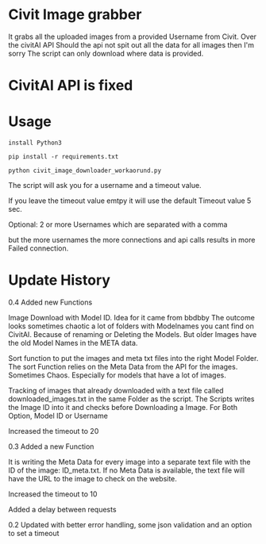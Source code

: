 # Civit Image grabber

It grabs all the uploaded images from a provided Username from Civit. Over the civitAI API 
Should the api not spit out all the data for all images then I'm sorry 
The script can only download where data is provided.

# CivitAI API is fixed

# Usage 
```
install Python3
```
```
pip install -r requirements.txt
```
```
python civit_image_downloader_workaorund.py
```
The script  will ask you for a username and a timeout value.

If you leave the timeout value emtpy it will use the default Timeout value 5 sec.

Optional: 2 or more Usernames which are separated with a comma

but the more usernames the more connections and api calls results in more Failed connection. 



# Update History

0.4 Added new Functions

Image Download with Model ID. Idea for it came from bbdbby 
The outcome looks sometimes chaotic a lot of folders with Modelnames you cant find on CivitAI. 
Because of renaming or Deleting the Models. But older Images have the old Model Names in the META data. 


Sort function to put the images and meta txt files into the right Model Folder. 
The sort Function relies on the Meta Data from the API for the images. Sometimes Chaos. 
Especially for models that have a lot of images.


Tracking of images that already downloaded with a text file called downloaded_images.txt in the same Folder as the script.
The Scripts writes the Image ID into  it and checks before Downloading a Image. 
For Both Option, Model ID or Username

Increased the timeout to 20

0.3 Added a new Function

It is writing the Meta Data for every image into a separate text file with  the ID of the image: ID_meta.txt.
If no Meta Data is available, the text file will have the URL to the image to check on the website.

Increased the timeout to 10

Added a delay between requests  
    
0.2 Updated with better error handling, some json validation and an option to set a timeout
